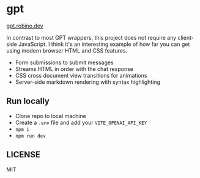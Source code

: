 # gpt

[gpt.robino.dev](https://gpt.robino.dev)

In contrast to most GPT wrappers, this project does not require any client-side JavaScript. I think it's an interesting example of how far you can get using modern browser HTML and CSS features.

- Form submissions to submit messages
- Streams HTML in order with the chat response
- CSS cross document view transitions for animations
- Server-side markdown rendering with syntax highlighting

## Run locally

- Clone repo to local machine
- Create a `.env` file and add your `VITE_OPENAI_API_KEY`
- `npm i`
- `npm run dev`

## LICENSE

MIT
